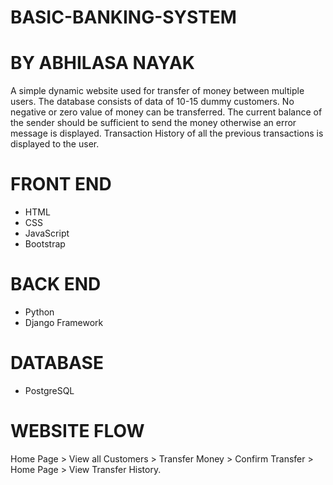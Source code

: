 # BASIC-BANKING-SYSTEM
# BY ABHILASA NAYAK
A simple dynamic website used for transfer of money between multiple users. The database consists of data of 10-15 dummy customers. No negative or zero value of money can be transferred. The current balance of the sender should be sufficient to send the money otherwise an error message is displayed. Transaction History of all the previous transactions is displayed to the user.
# FRONT END
- HTML
- CSS
- JavaScript
- Bootstrap
# BACK END
- Python
- Django Framework
# DATABASE
- PostgreSQL
# WEBSITE FLOW
Home Page > View all Customers > Transfer Money > Confirm Transfer > Home Page > View Transfer History.
